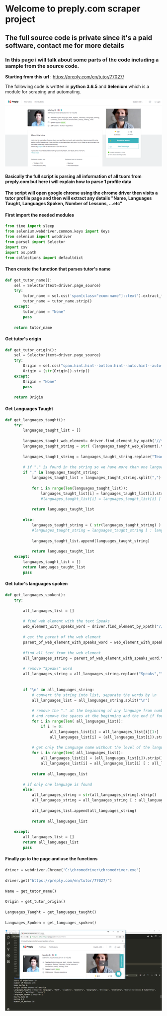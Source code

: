 # Welcome to preply.com scraper project

## The full source code is private since it's a paid software, contact me for more details

### In this page i will talk about some parts of the code including a sample from the source code.

**Starting from this url** : https://preply.com/en/tutor/77027/

The following code is written in **python 3.6.5** and **Selenium** which is a module for scraping and automating.

![profile](https://raw.githubusercontent.com/ZeinabGamal/Preply-scraper/master/profile.PNG)

#### Basically the full script is parsing all information of all tuors from preply.com but here i will explain how to parse 1 profile data

#### The script will open google chrome using the chrome driver then visits a tutor profile page and then will extract any details "Name, Languages Taught, Languages Spoken, Number of Lessons, ...etc"

#### First import the needed modules

```python
from time import sleep
from selenium.webdriver.common.keys import Keys
from selenium import webdriver
from parsel import Selector
import csv
import os.path
from collections import defaultdict
```

#### Then create the function that parses tutor's name

```python
def get_tutor_name():
    sel = Selector(text=driver.page_source)
    try:
        tutor_name = sel.css('span[class="ecom-name"]::text').extract_first() 
        tutor_name = tutor_name.strip()
    except:
        tutor_name = "None"
        pass    

    return tutor_name 
```

#### Get tutor's origin

```python
def get_tutor_origin():
    sel = Selector(text=driver.page_source)
    try:
        Origin = sel.css("span.hint.hint--bottom.hint--auto.hint--auto-width::text").extract_first()
        Origin = (str(Origin)).strip()
    except:
        Origin = "None"
        pass    

    return Origin 
```

#### Get Languages Taught

```python
def get_languages_taught():
    try:
        languages_taught_list = []

        languages_taught_web_element= driver.find_element_by_xpath('//*[@id="search"]/div[1]/div[1]/div/div/div[1]/div[2]/ul/li[1]/div[2]')
        languages_taught_string = str( (languages_taught_web_element).text )

        languages_taught_string = languages_taught_string.replace("Teaches", "")

        # if "," is found in the string so we have more than one language
        if "," in languages_taught_string:
            languages_taught_list = languages_taught_string.split(",")

            for i in range(len(languages_taught_list)):
                languages_taught_list[i] = languages_taught_list[i].strip()
                #languages_taught_list[i] = languages_taught_list[i] [ : languages_taught_list[i].find(" ")]
            
            return languages_taught_list

        else:
            languages_taught_string = ( str(languages_taught_string) ).strip()
            #languages_taught_string = languages_taught_string [ : languages_taught_string.find(" ")]

            languages_taught_list.append(languages_taught_string)

            return languages_taught_list
    except:
        languages_taught_list = []
        return languages_taught_list
        pass

```

#### Get tutor's languages spoken

```python
def get_languages_spoken():
    try:

        all_languages_list = []

        # find web element with the text Speaks
        web_element_with_speaks_word = driver.find_element_by_xpath("//*[contains(text(), 'Speaks')]")

        # get the parent of the web element
        parent_of_web_element_with_speaks_word = web_element_with_speaks_word.find_element_by_xpath("..")

        #find all text from the web element
        all_languages_string = parent_of_web_element_with_speaks_word.text

        # remove "Speaks" word
        all_languages_string = all_languages_string.replace("Speaks","")


        if "\n" in all_languages_string:
            # convert the string into list, separate the words by \n
            all_languages_list = all_languages_string.split("\n")

            # remove the "." at the beginning of any language from number 2 to the end
            # and remove the spaces at the beginning and the end if found
            for i in range(len( all_languages_list)):
                if i != 0:
                    all_languages_list[i] = all_languages_list[i][1:]
                    all_languages_list[i] = (all_languages_list[i]).strip()

            # get only the Language name without the level of the language
            for i in range(len( all_languages_list)):
                all_languages_list[i] = (all_languages_list[i]).strip()
                all_languages_list[i] = all_languages_list[i] [ : all_languages_list[i].find(" ")]

            return all_languages_list
        
        # if only one language is found
        else:
            all_languages_string = str(all_languages_string).strip()
            all_languages_string = all_languages_string [ : all_languages_string.find(" ")]

            all_languages_list.append(all_languages_string)

            return all_languages_list

    except:
        all_languages_list = []
        return all_languages_list
        pass

```

#### Finally go to the page and use the functions

```python
driver = webdriver.Chrome('C:\chromedriver\chromedriver.exe')

driver.get("https://preply.com/en/tutor/77027/")

Name = get_tutor_name()

Origin = get_tutor_origin()

Languages_Taught = get_languages_taught()

Languages_Spoken = get_languages_spoken()

```
![profile](https://raw.githubusercontent.com/ZeinabGamal/Preply-scraper/master/profile%20data.PNG)
